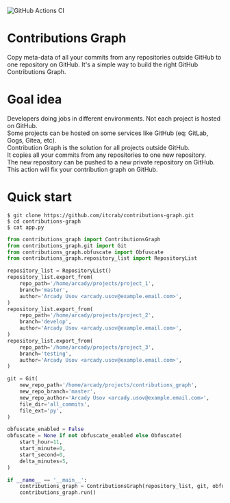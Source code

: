 ![GitHub Actions CI](https://github.com/itcrab/contributions-graph/actions/workflows/ci.yml/badge.svg)

# Contributions Graph
Copy meta-data of all your commits from any repositories outside GitHub to one repository on GitHub.
It's a simple way to build the right GitHub Contributions Graph.

# Goal idea
Developers doing jobs in different environments. Not each project is hosted on GitHub.<br />
Some projects can be hosted on some services like GitHub (eq: GitLab, Gogs, Gitea, etc).<br />
Contribution Graph is the solution for all projects outside GitHub.<br />
It copies all your commits from any repositories to one new repository.<br />
The new repository can be pushed to a new private repository on GitHub.<br />
This action will fix your contribution graph on GitHub.<br />

# Quick start
`$ git clone https://github.com/itcrab/contributions-graph.git`<br />
`$ cd contributions-graph`<br />
`$ cat app.py`
```python
from contributions_graph import ContributionsGraph
from contributions_graph.git import Git
from contributions_graph.obfuscate import Obfuscate
from contributions_graph.repository_list import RepositoryList

repository_list = RepositoryList()
repository_list.export_from(
    repo_path='/home/arcady/projects/project_1',
    branch='master',
    author='Arcady Usov <arcady.usov@example.email.com>',
)
repository_list.export_from(
    repo_path='/home/arcady/projects/project_2',
    branch='develop',
    author='Arcady Usov <arcady.usov@example.email.com>',
)
repository_list.export_from(
    repo_path='/home/arcady/projects/project_3',
    branch='testing',
    author='Arcady Usov <arcady.usov@example.email.com>',
)

git = Git(
    new_repo_path='/home/arcady/projects/contributions_graph',
    new_repo_branch='master',
    new_repo_author='Arcady Usov <arcady.usov@example.email.com>',
    file_dir='all_commits',
    file_ext='py',
)

obfuscate_enabled = False
obfuscate = None if not obfuscate_enabled else Obfuscate(
    start_hour=11,
    start_minute=0,
    start_second=0,
    delta_minutes=5,
)

if __name__ == '__main__':
    contributions_graph = ContributionsGraph(repository_list, git, obfuscate)
    contributions_graph.run()
```
